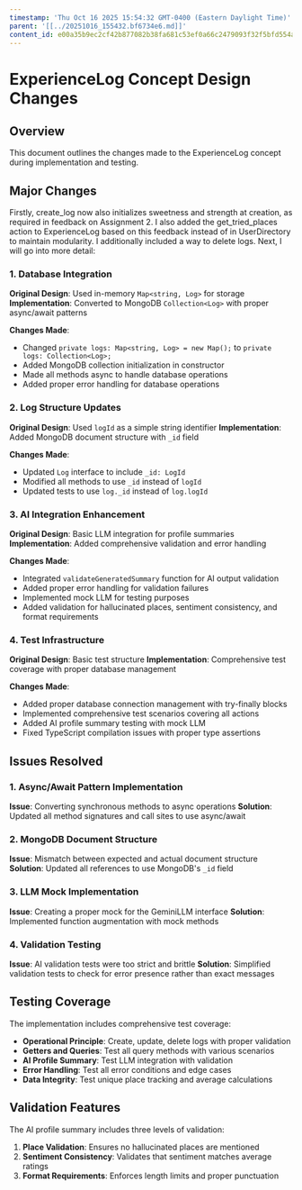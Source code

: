 ```yaml
---
timestamp: 'Thu Oct 16 2025 15:54:32 GMT-0400 (Eastern Daylight Time)'
parent: '[[../20251016_155432.bf6734e6.md]]'
content_id: e00a35b9ec2cf42b877082b38fa681c53ef0a66c2479093f32f5bfd554aaf8f7
---
```


# ExperienceLog Concept Design Changes

## Overview

This document outlines the changes made to the ExperienceLog concept during implementation and testing.

## Major Changes

Firstly, create\_log now also initializes sweetness and strength at creation, as required in feedback on Assignment 2. I also added the get\_tried\_places action to ExperienceLog based on this feedback instead of in UserDirectory to maintain modularity. I additionally included a way to delete logs. Next, I will go into more detail:

### 1. Database Integration

**Original Design**: Used in-memory `Map<string, Log>` for storage
**Implementation**: Converted to MongoDB `Collection<Log>` with proper async/await patterns

**Changes Made**:

* Changed `private logs: Map<string, Log> = new Map();` to `private logs: Collection<Log>;`
* Added MongoDB collection initialization in constructor
* Made all methods async to handle database operations
* Added proper error handling for database operations

### 2. Log Structure Updates

**Original Design**: Used `logId` as a simple string identifier
**Implementation**: Added MongoDB document structure with `_id` field

**Changes Made**:

* Updated `Log` interface to include `_id: LogId`
* Modified all methods to use `_id` instead of `logId`
* Updated tests to use `log._id` instead of `log.logId`

### 3. AI Integration Enhancement

**Original Design**: Basic LLM integration for profile summaries
**Implementation**: Added comprehensive validation and error handling

**Changes Made**:

* Integrated `validateGeneratedSummary` function for AI output validation
* Added proper error handling for validation failures
* Implemented mock LLM for testing purposes
* Added validation for hallucinated places, sentiment consistency, and format requirements

### 4. Test Infrastructure

**Original Design**: Basic test structure
**Implementation**: Comprehensive test coverage with proper database management

**Changes Made**:

* Added proper database connection management with try-finally blocks
* Implemented comprehensive test scenarios covering all actions
* Added AI profile summary testing with mock LLM
* Fixed TypeScript compilation issues with proper type assertions

## Issues Resolved

### 1. Async/Await Pattern Implementation

**Issue**: Converting synchronous methods to async operations
**Solution**: Updated all method signatures and call sites to use async/await

### 2. MongoDB Document Structure

**Issue**: Mismatch between expected and actual document structure
**Solution**: Updated all references to use MongoDB's `_id` field

### 3. LLM Mock Implementation

**Issue**: Creating a proper mock for the GeminiLLM interface
**Solution**: Implemented function augmentation with mock methods

### 4. Validation Testing

**Issue**: AI validation tests were too strict and brittle
**Solution**: Simplified validation tests to check for error presence rather than exact messages

## Testing Coverage

The implementation includes comprehensive test coverage:

* **Operational Principle**: Create, update, delete logs with proper validation
* **Getters and Queries**: Test all query methods with various scenarios
* **AI Profile Summary**: Test LLM integration with validation
* **Error Handling**: Test all error conditions and edge cases
* **Data Integrity**: Test unique place tracking and average calculations

## Validation Features

The AI profile summary includes three levels of validation:

1. **Place Validation**: Ensures no hallucinated places are mentioned
2. **Sentiment Consistency**: Validates that sentiment matches average ratings
3. **Format Requirements**: Enforces length limits and proper punctuation
